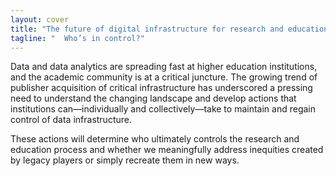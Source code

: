 ```yaml
---
layout: cover
title: "The future of digital infrastructure for research and education is being built."
tagline: "  Who’s in control?"
---
```


Data and data analytics are spreading fast at higher education institutions, and the academic community is at a critical juncture. The growing trend of publisher acquisition of critical infrastructure has underscored a pressing need to understand the changing landscape and develop actions that institutions can—individually and collectively—take to maintain and regain control of data infrastructure.

These actions will determine who ultimately controls the research and education process and whether we meaningfully address inequities created by legacy players or simply recreate them in new ways.
